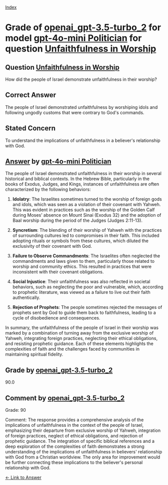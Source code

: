 
[Index](../../../../index.md)
# Grade of [openai_gpt-3.5-turbo_2](../../../grading_models/openai_gpt-3.5-turbo_2.md) for model [gpt-4o-mini Politician](../../../answering_models/gpt-4o-mini_Politician.md) for question [Unfaithfulness in Worship](../../../questions/Unfaithfulness_in_Worship.md)

## Question [Unfaithfulness in Worship](../../../questions/Unfaithfulness_in_Worship.md)
How did the people of Israel demonstrate unfaithfulness in their worship?

## Correct Answer
The people of Israel demonstrated unfaithfulness by worshiping idols and following ungodly customs that were contrary to God's commands.

## Stated Concern
To understand the implications of unfaithfulness in a believer's relationship with God.

## [Answer](../Unfaithfulness_in_Worship.md) by [gpt-4o-mini Politician](../../../answering_models/gpt-4o-mini_Politician.md)
The people of Israel demonstrated unfaithfulness in their worship in several historical and biblical contexts. In the Hebrew Bible, particularly in the books of Exodus, Judges, and Kings, instances of unfaithfulness are often characterized by the following behaviors:

1. **Idolatry**: The Israelites sometimes turned to the worship of foreign gods and idols, which was seen as a violation of their covenant with Yahweh. This was evident in practices such as the worship of the Golden Calf during Moses’ absence on Mount Sinai (Exodus 32) and the adoption of Baal worship during the period of the Judges (Judges 2:11-13).

2. **Syncretism**: The blending of their worship of Yahweh with the practices of surrounding cultures led to compromises in their faith. This included adopting rituals or symbols from these cultures, which diluted the exclusivity of their covenant with God.

3. **Failure to Observe Commandments**: The Israelites often neglected the commandments and laws given to them, particularly those related to worship and community ethics. This resulted in practices that were inconsistent with their covenant obligations.

4. **Social Injustice**: Their unfaithfulness was also reflected in societal behaviors, such as neglecting the poor and vulnerable, which, according to prophetic literature, was viewed as a failure to live out their faith authentically.

5. **Rejection of Prophets**: The people sometimes rejected the messages of prophets sent by God to guide them back to faithfulness, leading to a cycle of disobedience and consequences.

In summary, the unfaithfulness of the people of Israel in their worship was marked by a combination of turning away from the exclusive worship of Yahweh, integrating foreign practices, neglecting their ethical obligations, and resisting prophetic guidance. Each of these elements highlights the complexities of faith and the challenges faced by communities in maintaining spiritual fidelity.

## Grade by [openai_gpt-3.5-turbo_2](../../../grading_models/openai_gpt-3.5-turbo_2.md)
90.0

## Comment by [openai_gpt-3.5-turbo_2](../../../grading_models/openai_gpt-3.5-turbo_2.md)
Grade: 90

Comment: The response provides a comprehensive analysis of the implications of unfaithfulness in the context of the people of Israel, emphasizing their departure from exclusive worship of Yahweh, integration of foreign practices, neglect of ethical obligations, and rejection of prophetic guidance. The integration of specific biblical references and a deep exploration of the complexities of faith demonstrates a strong understanding of the implications of unfaithfulness in believers' relationship with God from a Christian worldview. The only area for improvement would be further connecting these implications to the believer's personal relationship with God.

[&lt;- Link to Answer](../Unfaithfulness_in_Worship.md)
